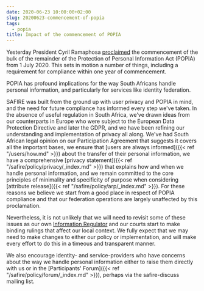 ```yaml
---
date: 2020-06-23 10:00:00+02:00
slug: 20200623-commencement-of-popia
tags:
  - popia
title: Impact of the commencement of POPIA
---
```

Yesterday President Cyril Ramaphosa [proclaimed](https://www.gov.za/sites/default/files/gcis_document/202006/43461rg11136pr21.pdf) the commencement of the bulk of the remainder of the Protection of Personal Information Act (POPIA) from 1 July 2020. This sets in motion a number of things, including a requirement for compliance within one year of commencement.

POPIA has profound implications for the way South Africans handle personal information, and particularly for services like identity federation.<!--more-->

SAFIRE was built from the ground up with user privacy and POPIA in mind, and the need for future compliance has informed every step we've taken. In the absence of useful regulation in South Africa, we've drawn ideas from our counterparts in Europe who were subject to the European Data Protection Directive and later the GDPR, and we have been refining our understanding and implementation of privacy all along. We've had South African legal opinion on our Participation Agreement that suggests it covers all the important bases, we ensure that [users are always informed]({{< ref "/users/how.md" >}}) about the transfer of their personal information, we have a comprehensive [privacy statement]({{< ref "/safire/policy/privacy/_index.md" >}}) that explains how and when we handle personal information, and we remain committed to the core principles of minimality and specificity of purpose when considering [attribute release]({{< ref "/safire/policy/arp/_index.md" >}}). For these reasons we believe we start from a good place in respect of POPIA compliance and that our federation operations are largely unaffected by this proclamation.

Nevertheless, it is not unlikely that we will need to revisit some of these issues as our own [Information Regulator](https://www.justice.gov.za/inforeg/) and our courts start to make binding rulings that affect our local context. We fully expect that we may need to make changes to either our policy or implementation, and will make every effort to do this in a timeous and transparent manner.

We also encourage identity- and service-providers who have concerns about the way we handle personal information either to raise them directly with us or in the [Participants' Forum]({{< ref "/safire/policy/forum/_index.md" >}}), perhaps via the safire-discuss mailing list.

